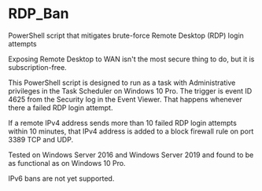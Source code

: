 # RDP_Ban
PowerShell script that mitigates brute-force Remote Desktop (RDP) login attempts

Exposing Remote Desktop to WAN isn't the most secure thing to do, but it is subscription-free.

This PowerShell script is designed to run as a task with Administrative privileges in the Task Scheduler on Windows 10 Pro. The trigger is event ID 4625 from the Security log in the Event Viewer. That happens whenever there a failed RDP login attempt.

If a remote IPv4 address sends more than 10 failed RDP login attempts within 10 minutes, that IPv4 address is added to a block firewall rule on port 3389 TCP and UDP.

Tested on Windows Server 2016 and Windows Server 2019 and found to be as functional as on Windows 10 Pro.

IPv6 bans are not yet supported.
